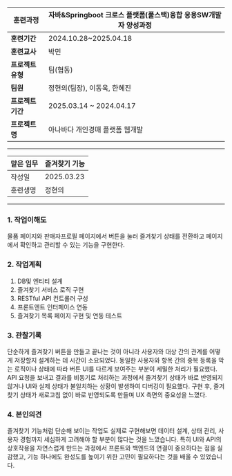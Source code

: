 
| **훈련과정**    | 자바&Springboot 크로스 플랫폼(풀스택)융합 응용SW개발자 양성과정 |
| ----------- | ----------------------------------------- |
| **훈련기간**    | 2024.10.28~2025.04.18                     |
| **훈련교사**    | 박민                                        |
| **프로젝트 유형** | 팀(협동)                                     |
| **팀원**      | 정현의(팀장), 이동욱, 한혜진                         |
| **프로젝트 기간** | 2025.03.14 ~ 2024.04.17                   |
| **프로젝트명**   | 아나바다 개인경매 플랫폼 웹개발                         |

---

| 맡은 임무 | 즐겨찾기 기능    |
| ----- | ---------- |
| 작성일   | 2025.03.23 |
| 훈련생명  | 정현의        |

---

### 1. 작업이해도
물품 페이지와 판매자프로필 페이지에서 버튼을 눌러 즐겨찾기 상태를 전환하고
페이지에서 확인하고 관리할 수 있는 기능을 구현한다.

### 2. 작업계획
1. DB및 엔티티 설계
2. 즐겨찾기 서비스 로직 구현
3. RESTful API 컨트롤러 구성
4. 프론트엔트 인터페이스 연동
5. 즐겨찾기 목록 페이지 구현 및 연동 테스트
### 3. 관찰기록
단순하게 즐겨찾기 버튼을 만들고 끝나는 것이 아니라 사용자와 대상 간의 관계를 어떻게 저장할지 설계하는 데 시간이 소요되었다.
동일한 사용자와 항목 간의 중복 등록을 막는 로직이나 상태에 따라 버튼 UI를 다르게 보여주는 부분이 세밀한 처리가 필요했다.
API 요청을 보내고 결과를 비동기로 처리하는 과정에서 즐겨찾기 상태가 바로 반영되지 않거나 UI와 실제 상태가 불일치하는 상황이 발생하여 디버깅이 필요했다.
구현 후, 즐겨찾기 상태가 새로고침 없이 바로 반영되도록 만들며 UX 측면의 중요성을 느꼈다.

### 4. 본인의견
즐겨찾기 기능처럼 단순해 보이는 작업도 실제로 구현해보면 데이터 설계, 상태 관리, 사용자 경험까지 세심하게 고려해야 할 부분이 많다는 것을 느꼈습니다. 특히 UI와 API의 상호작용을 자연스럽게 만드는 과정에서 프론트와 백엔드의 연결이 중요하다는 점을 실감했고, 기능 하나에도 완성도를 높이기 위한 고민이 필요하다는 것을 배울 수 있었습니다.